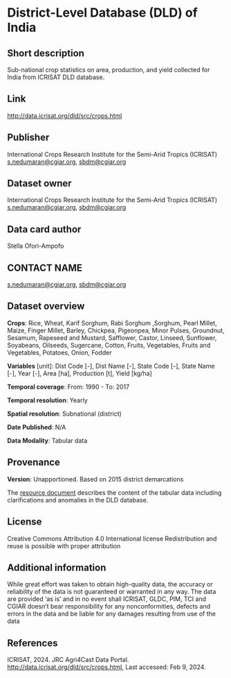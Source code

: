 # District-Level Database (DLD) of India

## Short description
Sub-national crop statistics on area, production, and yield collected for India from ICRISAT DLD database.

## Link
http://data.icrisat.org/dld/src/crops.html 

## Publisher
International Crops Research Institute for the Semi-Arid Tropics (ICRISAT)
s.nedumaran@cgiar.org, sbdm@cgiar.org

## Dataset owner 
International Crops Research Institute for the Semi-Arid Tropics (ICRISAT)
s.nedumaran@cgiar.org, sbdm@cgiar.org

## Data card author
Stella Ofori-Ampofo

## CONTACT NAME
s.nedumaran@cgiar.org, sbdm@cgiar.org

## Dataset overview
**Crops**: Rice, Wheat, Karif Sorghum, Rabi Sorghum ,Sorghum, Pearl Millet, Maize, Finger Millet, Barley, Chickpea, Pigeonpea, Minor Pulses, Groundnut, Sesamum, Rapeseed and Mustard, Safflower, Castor, Linseed, Sunflower, Soyabeans, Oilseeds, Sugercane, Cotton, Fruits, Vegetables, Fruits and Vegetables, Potatoes, Onion, Fodder 

**Variables** [unit]: Dist Code [-], Dist Name [-], State Code [-], State Name [-], Year [-], Area [ha], Production [t], Yield [kg/ha]

**Temporal coverage**: From: 1990 - To: 2017

**Temporal resolution**: Yearly

**Spatial resolution**: Subnational (district)

**Date Published**: N/A

**Data Modality**: Tabular data

## Provenance
**Version**: Unapportioned. Based on 2015 district demarcations

The [resource document](http://data.icrisat.org/dldAPI/documentDownload/?fileName=unapportioned) describes the content of the tabular data including clarifications and anomalies in the DLD database.

## License
Creative Commons Attribution 4.0 International license
Redistribution and reuse is possible with proper attribution

## Additional information
While great effort was taken to obtain high-quality data, the accuracy or reliability of the data is not guaranteed or warranted in any way. The data are provided ‘as is’ and in no event shall ICRISAT, GLDC, PIM, TCI and CGIAR doesn’t bear responsibility for any nonconformities, defects and errors in the data and be liable for any damages resulting from use of the data

## References
ICRISAT, 2024. JRC Agri4Cast Data Portal. http://data.icrisat.org/dld/src/crops.html, Last accessed: Feb 9, 2024.
